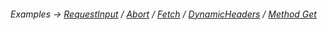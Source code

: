 ###### Examples -> [RequestInput](../../examples/transport-http-RequestInput.md) / [Abort](../../examples/transport-http-abort.md) / [Fetch](../../examples/transport-http-fetch.md) / [DynamicHeaders](../../examples/transport-http-dynamicHeaders.md) / [Method Get](../../examples/transport-http-method-get.md)
